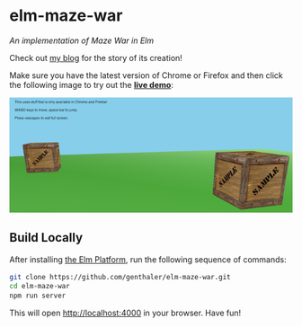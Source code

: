 # elm-maze-war

_An implementation of Maze War in Elm_

Check out [my blog](http://genthaler.github.io) for the story of its creation!

Make sure you have the latest version of Chrome or Firefox and then click the following image to try out the **[live demo][demo]**:

[![Live Demo](resources/ScreenShot.png)][demo]

## Build Locally

After installing [the Elm Platform](https://github.com/elm-lang/elm-platform), run the following sequence of commands:

```bash
git clone https://github.com/genthaler/elm-maze-war.git
cd elm-maze-war
npm run server
```

This will open <http://localhost:4000> in your browser. Have fun!

[demo]: http://genthaler.github.io/elm-maze-war
